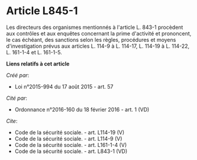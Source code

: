 # Article L845-1

Les directeurs des organismes mentionnés à l'article L. 843-1 procèdent aux contrôles et aux enquêtes concernant la prime
d'activité et prononcent, le cas échéant, des sanctions selon les règles, procédures et moyens d'investigation prévus aux
articles L. 114-9 à L. 114-17, L. 114-19 à L. 114-22, L. 161-1-4 et L. 161-1-5.

**Liens relatifs à cet article**

_Créé par_:

  - Loi n°2015-994 du 17 août 2015 - art. 57

_Cité par_:

  - Ordonnance n°2016-160 du 18 février 2016 - art. 1 (VD)

_Cite_:

  - Code de la sécurité sociale. - art. L114-19 (V)
  - Code de la sécurité sociale. - art. L114-9 (V)
  - Code de la sécurité sociale. - art. L161-1-4 (V)
  - Code de la sécurité sociale. - art. L843-1 (VD)

